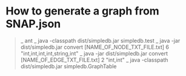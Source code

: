 How to generate a graph from SNAP.json
=========

>_ ant
>_ java -classpath dist/simpledb.jar simpledb.test
>_ java -jar dist/simpledb.jar convert [NAME_OF_NODE_TXT_FILE.txt] 6 "int,int,int,int,string,int" 
>_ java -jar dist/simpledb.jar convert [NAME_OF_EDGE_TXT_FILE.txt] 2 "int,int"
>_ java -classpath dist/simpledb.jar simpledb.GraphTable
